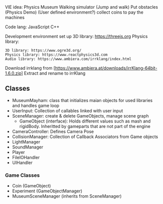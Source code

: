 VIE idea:
	Physics Museum
	Walking simulator (Jump and walk)
	Put obstacles (Physics Demo)
	(User defined environment?)
	collect coins to pay the machines 

Code lang: 
	JavaScript
	C++

Development environment set up
	3D library: https://threejs.org
	Physics library: 

	3D library: https://www.ogre3d.org/ 
	Physics library: https://www.reactphysics3d.com
	Audio library: https://www.ambiera.com/irrklang/index.html

Download irrklang from [https://www.ambiera.at/downloads/irrKlang-64bit-1.6.0.zip]
Extract and rename to irrKlang

## Classes
- MuseumMayham: class that initializes maian objects for used libraries and handles game loop
- UserInput: Collection of callables linked with user input
- SceneManager: create & delete GameObjects, manage scene graph
    - GameObject (interface): Holds different values such as mash and rigidBody. Inheritted by gameparts that are not part of the engine
- CameraController: Defines Camera Pose
- CollisionManager: Collection of Callback Associators from Game objects
- LightManager
- SoundManager
- Player
- FileIOHandler
- UIHandler

### Game Classes
- Coin (GameObject)
- Experiment (GameObjectManager)
- MuseumSceneManager (inherits from SceneManager)
